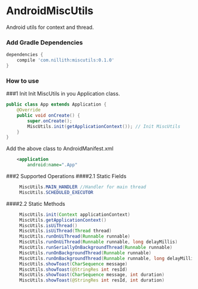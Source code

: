 # AndroidMiscUtils
Android utils for context and thread.

### Add Gradle Dependencies

```groovy
dependencies {
    compile 'com.nillith:miscutils:0.1.0'
}
```

### How to use
###1 Init
Init MiscUtils in you Application class.
```java
public class App extends Application {
    @Override
    public void onCreate() {
        super.onCreate();
        MiscUtils.init(getApplicationContext()); // Init MiscUtils
    }
}
```

Add the above class to AndroidManifest.xml
```xml
    <application
        android:name=".App"
```

###2 Supported Operations
####2.1 Static Fields
```java
     MiscUtils.MAIN_HANDLER //Handler for main thread
     MiscUtils.SCHEDULED_EXECUTOR
```

####2.2 Static Methods
```java
     MiscUtils.init(Context applicationContext)
     MiscUtils.getApplicationContext()
     MiscUtils.isUiThread()
     MiscUtils.isUiThread(Thread thread)
     MiscUtils.runOnUiThread(Runnable runnable)
     MiscUtils.runOnUiThread(Runnable runnable, long delayMillis)
     MiscUtils.runSeriallyOnBackgroundThread(Runnable runnable)
     MiscUtils.runOnBackgroundThread(Runnable runnable)
     MiscUtils.runOnBackgroundThread(Runnable runnable, long delayMillis)
     MiscUtils.showToast(CharSequence message)
     MiscUtils.showToast(@StringRes int resId)
     MiscUtils.showToast(CharSequence message, int duration)
     MiscUtils.showToast(@StringRes int resId, int duration)
```